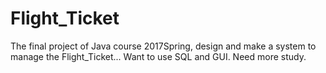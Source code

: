# Flight_Ticket
The final project of Java course 2017Spring, design and make a system to manage the Flight_Ticket...
Want to use SQL and GUI.
Need more study.
